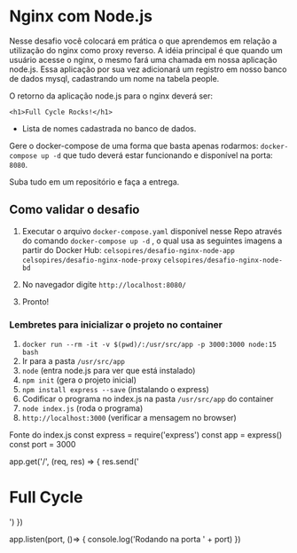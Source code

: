 # Nginx com Node.js

Nesse desafio você colocará em prática o que aprendemos em relação a utilização do nginx como proxy reverso. A idéia principal é que quando um usuário acesse o nginx, o mesmo fará uma chamada em nossa aplicação node.js. Essa aplicação por sua vez adicionará um registro em nosso banco de dados mysql, cadastrando um nome na tabela people.

O retorno da aplicação node.js para o nginx deverá ser:

`<h1>Full Cycle Rocks!</h1>`

- Lista de nomes cadastrada no banco de dados.

Gere o docker-compose de uma forma que basta apenas rodarmos: `docker-compose up -d` que tudo deverá estar funcionando e disponível na porta: `8080`.

Suba tudo em um repositório e faça a entrega.

## Como validar o desafio

1. Executar o arquivo `docker-compose.yaml` disponível nesse Repo através do comando `docker-compose up -d` , o qual usa as seguintes imagens a partir do Docker Hub:
`celsopires/desafio-nginx-node-app`
`celsopires/desafio-nginx-node-proxy`
`celsopires/desafio-nginx-node-bd`

2. No navegador digite `http://localhost:8080/`

3. Pronto!


### Lembretes para inicializar o projeto no container
1. `docker run --rm -it -v $(pwd)/:/usr/src/app -p 3000:3000 node:15 bash`
2. Ir para a pasta `/usr/src/app`
3. `node` (entra node.js para ver que está instalado)
4. `npm init` (gera o projeto inicial)
5. `npm install express --save` (instalando o express)
6. Codificar o programa no index.js na pasta `/usr/src/app` do container
7. `node index.js` (roda o programa)
8. `http://localhost:3000` (verificar a mensagem no browser)

Fonte do index.js
const express = require('express')
const app = express()
const port = 3000

app.get('/', (req, res) => {
    res.send('<h1>Full Cycle</h1>')
})

app.listen(port, ()=> {
    console.log('Rodando na porta ' + port)
})
